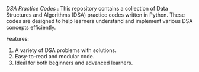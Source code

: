 *DSA Practice Codes* : 
This repository contains a collection of Data Structures and Algorithms (DSA) practice codes written in Python. These codes are designed to help learners understand and implement various DSA concepts efficiently.

Features:
1. A variety of DSA problems with solutions.
2. Easy-to-read and modular code.
3. Ideal for both beginners and advanced learners.



